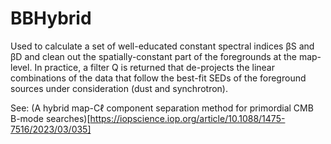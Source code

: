 # BBHybrid

Used to calculate a set of well-educated constant spectral indices βS and βD and clean out the
spatially-constant part of the foregrounds at the map-level. In practice, a filter Q is returned
that de-projects the linear combinations of the data that follow the best-fit SEDs of the
foreground sources under consideration (dust and synchrotron).

See:
(A hybrid map-Cℓ  component separation method for primordial CMB B-mode searches)[https://iopscience.iop.org/article/10.1088/1475-7516/2023/03/035]